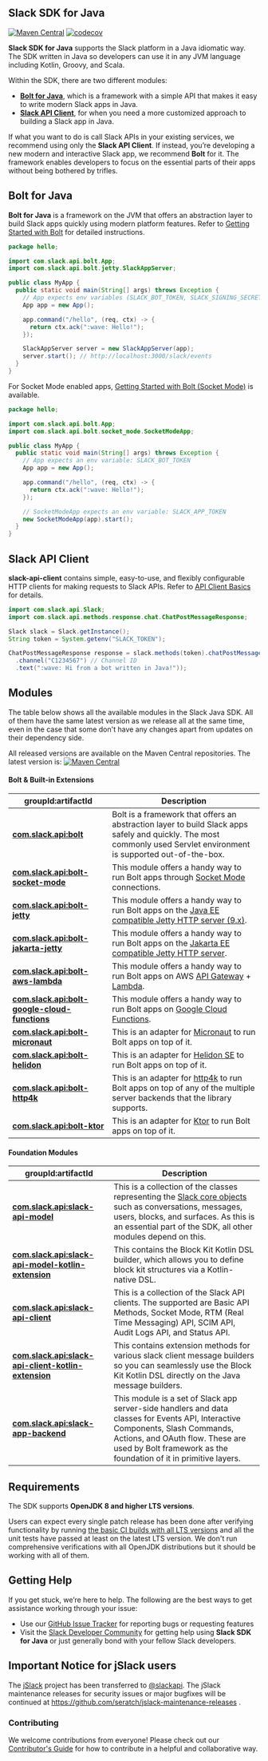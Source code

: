 ## Slack SDK for Java

[![Maven Central](https://img.shields.io/maven-central/v/com.slack.api/slack-api-client.svg?label=Maven%20Central)](http://search.maven.org/#search%7Cga%7C1%7Cg%3A%22com.slack.api%22%20a%3A%22slack-api-client%22) [![codecov](https://codecov.io/gh/slackapi/java-slack-sdk/branch/main/graph/badge.svg)](https://codecov.io/gh/slackapi/java-slack-sdk)

**Slack SDK for Java** supports the Slack platform in a Java idiomatic way. The SDK written in Java so developers can use it in any JVM language including Kotlin, Groovy, and Scala.

Within the SDK, there are two different modules:

* [**Bolt for Java**](https://tools.slack.dev/java-slack-sdk/guides/getting-started-with-bolt), which is a framework with a simple API that makes it easy to write modern Slack apps in Java.
* [**Slack API Client**](https://tools.slack.dev/java-slack-sdk/guides/web-api-basics), for when you need a more customized approach to building a Slack app in Java.

If what you want to do is call Slack APIs in your existing services, we recommend using only the **Slack API Client**. If instead, you’re developing a new modern and interactive Slack app, we recommend **Bolt** for it. The framework enables developers to focus on the essential parts of their apps without being bothered by trifles.

## Bolt for Java

**Bolt for Java** is a framework on the JVM that offers an abstraction layer to build Slack apps quickly using modern platform features. Refer to [Getting Started with Bolt](https://tools.slack.dev/java-slack-sdk/guides/getting-started-with-bolt) for detailed instructions.

```java
package hello;

import com.slack.api.bolt.App;
import com.slack.api.bolt.jetty.SlackAppServer;

public class MyApp {
  public static void main(String[] args) throws Exception {
    // App expects env variables (SLACK_BOT_TOKEN, SLACK_SIGNING_SECRET)
    App app = new App();

    app.command("/hello", (req, ctx) -> {
      return ctx.ack(":wave: Hello!");
    });

    SlackAppServer server = new SlackAppServer(app);
    server.start(); // http://localhost:3000/slack/events
  }
}
```

For Socket Mode enabled apps, [Getting Started with Bolt (Socket Mode)](https://tools.slack.dev/java-slack-sdk/guides/getting-started-with-bolt-socket-mode) is available.

```java
package hello;

import com.slack.api.bolt.App;
import com.slack.api.bolt.socket_mode.SocketModeApp;

public class MyApp {
  public static void main(String[] args) throws Exception {
    // App expects an env variable: SLACK_BOT_TOKEN
    App app = new App();

    app.command("/hello", (req, ctx) -> {
      return ctx.ack(":wave: Hello!");
    });

    // SocketModeApp expects an env variable: SLACK_APP_TOKEN
    new SocketModeApp(app).start();
  }
}
```

## Slack API Client

**slack-api-client** contains simple, easy-to-use, and flexibly configurable HTTP clients for making requests to Slack APIs. Refer to [API Client Basics](https://tools.slack.dev/java-slack-sdk/guides/web-api-basics) for details.

```java
import com.slack.api.Slack;
import com.slack.api.methods.response.chat.ChatPostMessageResponse;

Slack slack = Slack.getInstance();
String token = System.getenv("SLACK_TOKEN");

ChatPostMessageResponse response = slack.methods(token).chatPostMessage(req -> req
  .channel("C1234567") // Channel ID
  .text(":wave: Hi from a bot written in Java!"));
```

## Modules

The table below shows all the available modules in the Slack Java SDK. All of them have the same latest version as we release all at the same time, even in the case that some don't have any changes apart from updates on their dependency side.

All released versions are available on the Maven Central repositories. The latest version is: [![Maven Central](https://img.shields.io/maven-central/v/com.slack.api/slack-api-client.svg?label=Maven%20Central)](http://search.maven.org/#search%7Cga%7C1%7Cg%3A%22com.slack.api%22%20a%3A%22slack-api-client%22)

#### Bolt & Built-in Extensions

| groupId:artifactId                                                                                                                       | Description                                                                                                                                                          |
|------------------------------------------------------------------------------------------------------------------------------------------|----------------------------------------------------------------------------------------------------------------------------------------------------------------------|
| [**com.slack.api:bolt**](https://search.maven.org/search?q=g:com.slack.api%20AND%20a:bolt)                                               | Bolt is a framework that offers an abstraction layer to build Slack apps safely and quickly. The most commonly used Servlet environment is supported out-of-the-box. |
| [**com.slack.api:bolt-socket-mode**](https://search.maven.org/search?q=g:com.slack.api%20AND%20a:bolt-socket-mode)                       | This module offers a handy way to run Bolt apps through [Socket Mode](https://docs.slack.dev/apis/events-api/using-socket-mode) connections.                                                           |
| [**com.slack.api:bolt-jetty**](https://search.maven.org/search?q=g:com.slack.api%20AND%20a:bolt-jetty)                                   | This module offers a handy way to run Bolt apps on the [Java EE compatible Jetty HTTP server (9.x)](https://www.eclipse.org/jetty/).                                 |
| [**com.slack.api:bolt-jakarta-jetty**](https://search.maven.org/search?q=g:com.slack.api%20AND%20a:bolt-jakarta-jetty)                   | This module offers a handy way to run Bolt apps on the [Jakarta EE compatible Jetty HTTP server](https://www.eclipse.org/jetty/).                                    |
| [**com.slack.api:bolt-aws-lambda**](https://search.maven.org/search?q=g:com.slack.api%20AND%20a:bolt-aws-lambda)                         | This module offers a handy way to run Bolt apps on AWS [API Gateway](https://aws.amazon.com/api-gateway/) + [Lambda](https://aws.amazon.com/lambda/).                |
| [**com.slack.api:bolt-google-cloud-functions**](https://search.maven.org/search?q=g:com.slack.api%20AND%20a:bolt-google-cloud-functions) | This module offers a handy way to run Bolt apps on [Google Cloud Functions](https://cloud.google.com/functions).                                                     |
| [**com.slack.api:bolt-micronaut**](https://search.maven.org/search?q=g:com.slack.api%20AND%20a:bolt-micronaut)                           | This is an adapter for [Micronaut](https://micronaut.io/) to run Bolt apps on top of it.                                                                             |
| [**com.slack.api:bolt-helidon**](https://search.maven.org/search?q=g:com.slack.api%20AND%20a:bolt-helidon)                               | This is an adapter for [Helidon SE](https://helidon.io/docs/latest/) to run Bolt apps on top of it.                                                                  |
| [**com.slack.api:bolt-http4k**](https://search.maven.org/search?q=g:com.slack.api%20AND%20a:bolt-http4k)                                 | This is an adapter for [http4k](https://http4k.org/) to run Bolt apps on top of any of the multiple server backends that the library supports.                       |
| [**com.slack.api:bolt-ktor**](https://search.maven.org/search?q=g:com.slack.api%20AND%20a:bolt-ktor)                                     | This is an adapter for [Ktor](https://ktor.io/) to run Bolt apps on top of it.                                                                                       |

#### Foundation Modules

|groupId:artifactId|Description|
|---|---|
|[**com.slack.api:slack-api-model**](https://search.maven.org/search?q=g:com.slack.api%20AND%20a:slack-api-model)|This is a collection of the classes representing the [Slack core objects](https://docs.slack.dev/reference/objects) such as conversations, messages, users, blocks, and surfaces. As this is an essential part of the SDK, all other modules depend on this.|
|[**com.slack.api:slack-api-model-kotlin-extension**](https://search.maven.org/search?q=g:com.slack.api%20AND%20a:slack-api-model-kotlin-extension)|This contains the Block Kit Kotlin DSL builder, which allows you to define block kit structures via a Kotlin-native DSL.|
|[**com.slack.api:slack-api-client**](https://search.maven.org/search?q=g:com.slack.api%20AND%20a:slack-api-client)|This is a collection of the Slack API clients. The supported are Basic API Methods, Socket Mode, RTM (Real Time Messaging) API, SCIM API, Audit Logs API, and Status API.|
|[**com.slack.api:slack-api-client-kotlin-extension**](https://search.maven.org/search?q=g:com.slack.api%20AND%20a:slack-api-client-kotlin-extension)|This contains extension methods for various slack client message builders so you can seamlessly use the Block Kit Kotlin DSL directly on the Java message builders.|
|[**com.slack.api:slack-app-backend**](https://search.maven.org/search?q=g:com.slack.api%20AND%20a:slack-app-backend)|This module is a set of Slack app server-side handlers and data classes for Events API, Interactive Components, Slash Commands, Actions, and OAuth flow. These are used by Bolt framework as the foundation of it in primitive layers.|

## Requirements

The SDK supports **OpenJDK 8 and higher LTS versions**.

Users can expect every single patch release has been done after verifying functionality by running [the basic CI builds with all LTS versions](https://github.com/slackapi/java-slack-sdk/tree/main/.github/workflows) and all the unit tests have passed at least on the latest LTS version. We don't run comprehensive verifications with all OpenJDK distributions but it should be working with all of them.

## Getting Help

If you get stuck, we’re here to help. The following are the best ways to get assistance working through your issue:

* Use our [GitHub Issue Tracker](https://github.com/slackapi/java-slack-sdk/issues) for reporting bugs or requesting features
* Visit the [Slack Developer Community](https://slackcommunity.com/) for getting help using **Slack SDK for Java** or just generally bond with your fellow Slack developers.

## Important Notice for jSlack users

The [jSlack](https://search.maven.org/artifact/com.github.seratch/jslack) project has been transferred to [@slackapi](http://github.com/slackapi). The jSlack maintenance releases for security issues or major bugfixes will be continued at https://github.com/seratch/jslack-maintenance-releases .

### Contributing

We welcome contributions from everyone! Please check out our [Contributor's Guide](.github/contributing.md) for how to contribute in a helpful and collaborative way.
